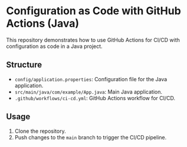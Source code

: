 # Configuration as Code with GitHub Actions (Java)

This repository demonstrates how to use GitHub Actions for CI/CD with configuration as code in a Java project.

## Structure
- `config/application.properties`: Configuration file for the Java application.
- `src/main/java/com/example/App.java`: Main Java application.
- `.github/workflows/ci-cd.yml`: GitHub Actions workflow for CI/CD.

## Usage
1. Clone the repository.
2. Push changes to the `main` branch to trigger the CI/CD pipeline.